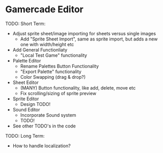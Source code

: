 # Gamercade Editor

TODO: Short Term:
- Adjust sprite sheet/image importing for sheets versus single images
    - Add "Sprite Sheet Import", same as sprite import, but adds a new one with width/height etc
- Add General Functionliaty
    - "Local Test Game" functionality
- Palette Editor
    - Rename Palettes Button Functionality
    - "Export Palette" functionality
    - Color Swapping (drag & drop?)
- Sheet Editor
    - (MANY) Button functionality, like add, delete, move etc
    - Fix scrolling/sizing of sprite preview
- Sprite Editor
    - Design TODO!
- Sound Editor
    - Incorporate Sound system
    - TODO!
- See other TODO's in the code

TODO: Long Term:
- How to handle localization?
